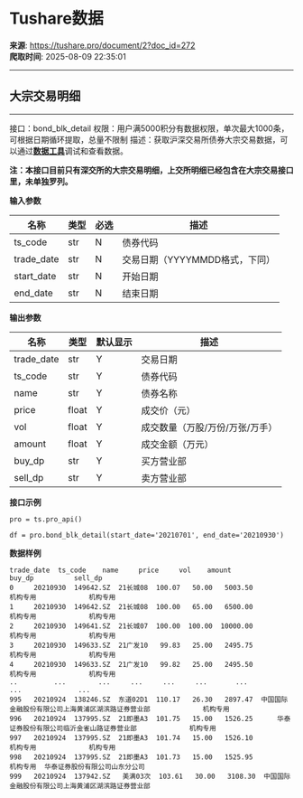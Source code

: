 # Tushare数据

**来源**: https://tushare.pro/document/2?doc_id=272  
**爬取时间**: 2025-08-09 22:35:01

---

## 大宗交易明细

---

接口：bond\_blk\_detail
权限：用户满5000积分有数据权限，单次最大1000条，可根据日期循环提取，总量不限制
描述：获取沪深交易所债券大宗交易数据，可以通过[**数据工具**](https://tushare.pro/webclient/)调试和查看数据。

**注：本接口目前只有深交所的大宗交易明细，上交所明细已经包含在大宗交易接口里，未单独罗列。**

**输入参数**

| 名称 | 类型 | 必选 | 描述 |
| --- | --- | --- | --- |
| ts\_code | str | N | 债券代码 |
| trade\_date | str | N | 交易日期（YYYYMMDD格式，下同） |
| start\_date | str | N | 开始日期 |
| end\_date | str | N | 结束日期 |

**输出参数**

| 名称 | 类型 | 默认显示 | 描述 |
| --- | --- | --- | --- |
| trade\_date | str | Y | 交易日期 |
| ts\_code | str | Y | 债券代码 |
| name | str | Y | 债券名称 |
| price | float | Y | 成交价（元） |
| vol | float | Y | 成交数量（万股/万份/万张/万手） |
| amount | float | Y | 成交金额（万元） |
| buy\_dp | str | Y | 买方营业部 |
| sell\_dp | str | Y | 卖方营业部 |

**接口示例**

```
pro = ts.pro_api()

df = pro.bond_blk_detail(start_date='20210701', end_date='20210930')
```

**数据样例**

```
trade_date  ts_code    name     price     vol    amount                        buy_dp          sell_dp
0     20210930  149642.SZ  21长城08  100.07   50.00   5003.50                       机构专用             机构专用
1     20210930  149642.SZ  21长城08  100.00   65.00   6500.00                       机构专用             机构专用
2     20210930  149641.SZ  21长城07  100.00  100.00  10000.00                       机构专用             机构专用
3     20210930  149633.SZ  21广发10   99.83   25.00   2495.75                       机构专用             机构专用
4     20210930  149633.SZ  21广发10   99.82   25.00   2495.50                       机构专用             机构专用
..         ...        ...     ...     ...     ...       ...                        ...              ...
995   20210924  138246.SZ  东道02D1  110.17   26.30   2897.47  中国国际金融股份有限公司上海黄浦区湖滨路证券营业部             机构专用
996   20210924  137995.SZ  21即墨A3  101.75   15.00   1526.25      华泰证券股份有限公司临沂金雀山路证券营业部             机构专用
997   20210924  137995.SZ  21即墨A3  101.74   15.00   1526.10                       机构专用             机构专用
998   20210924  137995.SZ  21即墨A3  101.73   15.00   1525.95                       机构专用  华泰证券股份有限公司山东分公司
999   20210924  137942.SZ   美满03次  103.61   30.00   3108.30  中国国际金融股份有限公司上海黄浦区湖滨路证券营业部
```
